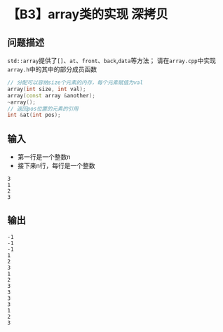 # 【B3】array类的实现 深拷贝

## 问题描述

`std::array`提供了`[]`、`at`、`front`、`back`,`data`等方法；
请在`array.cpp`中实现`array.h`中的其中的部分成员函数

```cpp
// 分配可以容纳size个元素的内存，每个元素赋值为val
array(int size, int val);
array(const array &another);
~array();
// 返回pos位置的元素的引用
int &at(int pos);
```

## 输入

+ 第一行是一个整数n
+ 接下来n行，每行是一个整数

```
3
1
2
3
```

## 输出

```
-1
-1
-1
1
2
3
1
2
3
3
3
3
1
2
3
```

